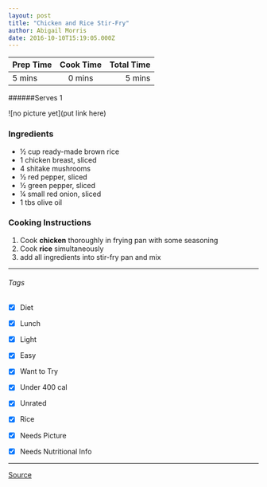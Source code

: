 ```yaml
---
layout: post
title: "Chicken and Rice Stir-Fry"
author: Abigail Morris
date: 2016-10-10T15:19:05.000Z
---
```


| Prep Time  | Cook Time    | Total Time  |
| ---------- |:------------:| -----------:|
| 5 mins    | 0 mins      | 5 mins     |


######Serves 1

![no picture yet](put link here)

### Ingredients

* ½ cup ready-made brown rice
* 1 chicken breast, sliced
* 4 shitake mushrooms
* ½ red pepper, sliced
* ½ green pepper, sliced
* ¼ small red onion, sliced
* 1 tbs olive oil

### Cooking Instructions

1. Cook **chicken** thoroughly in frying pan with some seasoning
2. Cook **rice** simultaneously
3. add all ingredients into stir-fry pan and mix
---

###### Tags
- [x] Diet
- [x] Lunch
- [x] Light
- [x] Easy
- [x] Want to Try
- [x] Under 400 cal
- [x] Unrated
- [x] Rice
- [x] Needs Picture
- [x] Needs Nutritional Info


---

[Source](http://greatist.com/health/35-quick-and-healthy-low-calorie-lunches)


